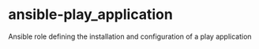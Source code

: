 ansible-play_application
========================

Ansible role defining the installation and configuration of a play application
